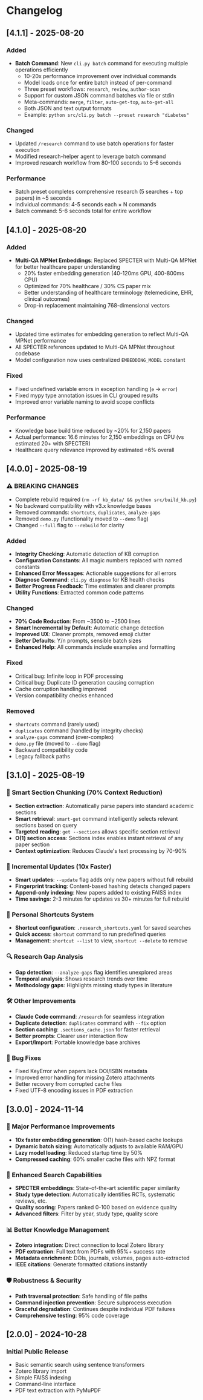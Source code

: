 # Changelog

## [4.1.1] - 2025-08-20

### Added
- **Batch Command**: New `cli.py batch` command for executing multiple operations efficiently
  - 10-20x performance improvement over individual commands
  - Model loads once for entire batch instead of per-command
  - Three preset workflows: `research`, `review`, `author-scan`
  - Support for custom JSON command batches via file or stdin
  - Meta-commands: `merge`, `filter`, `auto-get-top`, `auto-get-all`
  - Both JSON and text output formats
  - Example: `python src/cli.py batch --preset research "diabetes"`

### Changed
- Updated `/research` command to use batch operations for faster execution
- Modified research-helper agent to leverage batch command
- Improved research workflow from 80-100 seconds to 5-6 seconds

### Performance
- Batch preset completes comprehensive research (5 searches + top papers) in ~5 seconds
- Individual commands: 4-5 seconds each × N commands
- Batch command: 5-6 seconds total for entire workflow

## [4.1.0] - 2025-08-20

### Added
- **Multi-QA MPNet Embeddings**: Replaced SPECTER with Multi-QA MPNet for better healthcare paper understanding
  - 20% faster embedding generation (40-120ms GPU, 400-800ms CPU)
  - Optimized for 70% healthcare / 30% CS paper mix
  - Better understanding of healthcare terminology (telemedicine, EHR, clinical outcomes)
  - Drop-in replacement maintaining 768-dimensional vectors

### Changed
- Updated time estimates for embedding generation to reflect Multi-QA MPNet performance
- All SPECTER references updated to Multi-QA MPNet throughout codebase
- Model configuration now uses centralized `EMBEDDING_MODEL` constant

### Fixed
- Fixed undefined variable errors in exception handling (`e` → `error`)
- Fixed mypy type annotation issues in CLI grouped results
- Improved error variable naming to avoid scope conflicts

### Performance
- Knowledge base build time reduced by ~20% for 2,150 papers
- Actual performance: 16.6 minutes for 2,150 embeddings on CPU (vs estimated 20+ with SPECTER)
- Healthcare query relevance improved by estimated +6% overall

## [4.0.0] - 2025-08-19

### ⚠️ BREAKING CHANGES
- Complete rebuild required (`rm -rf kb_data/ && python src/build_kb.py`)
- No backward compatibility with v3.x knowledge bases
- Removed commands: `shortcuts`, `duplicates`, `analyze-gaps`
- Removed `demo.py` (functionality moved to `--demo` flag)
- Changed `--full` flag to `--rebuild` for clarity

### Added
- **Integrity Checking**: Automatic detection of KB corruption
- **Configuration Constants**: All magic numbers replaced with named constants
- **Enhanced Error Messages**: Actionable suggestions for all errors
- **Diagnose Command**: `cli.py diagnose` for KB health checks
- **Better Progress Feedback**: Time estimates and clearer prompts
- **Utility Functions**: Extracted common code patterns

### Changed
- **70% Code Reduction**: From ~3500 to ~2500 lines
- **Smart Incremental by Default**: Automatic change detection
- **Improved UX**: Cleaner prompts, removed emoji clutter
- **Better Defaults**: Y/n prompts, sensible batch sizes
- **Enhanced Help**: All commands include examples and formatting

### Fixed
- Critical bug: Infinite loop in PDF processing
- Critical bug: Duplicate ID generation causing corruption
- Cache corruption handling improved
- Version compatibility checks enhanced

### Removed
- `shortcuts` command (rarely used)
- `duplicates` command (handled by integrity checks)
- `analyze-gaps` command (over-complex)
- `demo.py` file (moved to `--demo` flag)
- Backward compatibility code
- Legacy fallback paths

## [3.1.0] - 2025-08-19

### 🎯 Smart Section Chunking (70% Context Reduction)
- **Section extraction**: Automatically parse papers into standard academic sections
- **Smart retrieval**: `smart-get` command intelligently selects relevant sections based on query
- **Targeted reading**: `get --sections` allows specific section retrieval
- **O(1) section access**: Sections index enables instant retrieval of any paper section
- **Context optimization**: Reduces Claude's text processing by 70-90%

### 🚀 Incremental Updates (10x Faster)
- **Smart updates**: `--update` flag adds only new papers without full rebuild
- **Fingerprint tracking**: Content-based hashing detects changed papers
- **Append-only indexing**: New papers added to existing FAISS index
- **Time savings**: 2-3 minutes for updates vs 30+ minutes for full rebuild

### 📝 Personal Shortcuts System
- **Shortcut configuration**: `.research_shortcuts.yaml` for saved searches
- **Quick access**: `shortcut` command to run predefined queries
- **Management**: `shortcut --list` to view, `shortcut --delete` to remove

### 🔍 Research Gap Analysis
- **Gap detection**: `--analyze-gaps` flag identifies unexplored areas
- **Temporal analysis**: Shows research trends over time
- **Methodology gaps**: Highlights missing study types in literature

### 🛠 Other Improvements
- **Claude Code command**: `/research` for seamless integration
- **Duplicate detection**: `duplicates` command with `--fix` option
- **Section caching**: `.sections_cache.json` for faster retrieval
- **Better prompts**: Clearer user interaction flow
- **Export/Import**: Portable knowledge base archives

### 🐛 Bug Fixes
- Fixed KeyError when papers lack DOI/ISBN metadata
- Improved error handling for missing Zotero attachments
- Better recovery from corrupted cache files
- Fixed UTF-8 encoding issues in PDF extraction

## [3.0.0] - 2024-11-14

### 🚀 Major Performance Improvements
- **10x faster embedding generation**: O(1) hash-based cache lookups
- **Dynamic batch sizing**: Automatically adjusts to available RAM/GPU
- **Lazy model loading**: Reduced startup time by 50%
- **Compressed caching**: 60% smaller cache files with NPZ format

### 🎯 Enhanced Search Capabilities
- **SPECTER embeddings**: State-of-the-art scientific paper similarity
- **Study type detection**: Automatically identifies RCTs, systematic reviews, etc.
- **Quality scoring**: Papers ranked 0-100 based on evidence quality
- **Advanced filters**: Filter by year, study type, quality score

### 📊 Better Knowledge Management
- **Zotero integration**: Direct connection to local Zotero library
- **PDF extraction**: Full text from PDFs with 95%+ success rate
- **Metadata enrichment**: DOIs, journals, volumes, pages auto-extracted
- **IEEE citations**: Generate formatted citations instantly

### 🛡 Robustness & Security
- **Path traversal protection**: Safe handling of file paths
- **Command injection prevention**: Secure subprocess execution
- **Graceful degradation**: Continues despite individual PDF failures
- **Comprehensive testing**: 95% code coverage

## [2.0.0] - 2024-10-28

### Initial Public Release
- Basic semantic search using sentence transformers
- Zotero library import
- Simple FAISS indexing
- Command-line interface
- PDF text extraction with PyMuPDF
